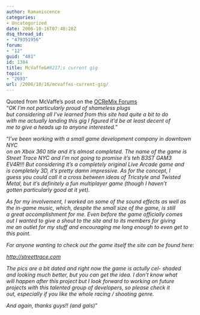 ```yaml
---
author: Ramaniscence
categories:
- Uncategorized
date: 2006-10-16T07:48:28Z
dsq_thread_id:
- "479351956"
forum:
- "12"
guid: "481"
id: 1384
title: McVaffe&#8217;s current gig
topic:
- "2693"
url: /2006/10/16/mcvaffes-current-gig/
---
```


<span class="postbody">Quoted from McVaffe&#8217;s post on the <a href="http://www.ocremix.org/phpBB2/viewtopic.php?t=93450" target="_blank">OCReMix Forums</a><br /> &#8220;<em>OK I&#8217;m not particularly proud of shameless plugs<br /> but considering all I&#8217;ve learned from this site had quite a bit to do<br /> with me actually landing this gig I figured it&#8217;d be at least decent of<br /> me to give a heads up to anyone interested.</em>&#8221; </span>
  
<span class="postbody">&#8220;<em>I&#8217;ve been working with a small game development company in downtown NYC<br /> on an Xbox 360 title and it&#8217;s almost completed. The name of the game is<br /> Street Trace NYC and I&#8217;m not going to promise it&#8217;s teh B3ST GAM3<br /> EV4R!!! But considering it&#8217;s a completely original Live Arcade game and<br /> is completely 3D, it&#8217;s pretty damn impressive. As for the concept, I<br /> guess you could call it a cross between ideas of Tricstyle and Twisted<br /> Metal, but it&#8217;s definitely a fun multiplayer game (though I haven&#8217;t<br /> gotten particularly good at it yet). </p> 

<p>
  As for my involvement, I worked on some of the sound effects as well as<br /> the in-game music, which, despite the small size of the game, is still<br /> a great accomplishment for me. Even before the game officially comes<br /> out I wanted to give a shout to the site and to its members for giving<br /> me an outlet for my stuff and encouraging me long enough to even get to<br /> this point.
</p>

<p>
  For anyone wanting to check out the game itself the site can be found here:
</p>

<p>
  <a target="_blank" href="http://streettrace.com/">http://streettrace.com</a>
</p>

<p>
  The pics are a bit dated and right now the game is actully cel- shaded<br /> and looking much better, but you can get the idea. I don&#8217;t know what<br /> will happen after this project but I look forward to working on future<br /> projects with this talented group of developers, so please check it<br /> out, especially if you like the whole racing / shooting genre.
</p>

<p>
  And again, thanks guys!! (and gals)</em>&#8221;
</p>

<p>
  </span>
</p>